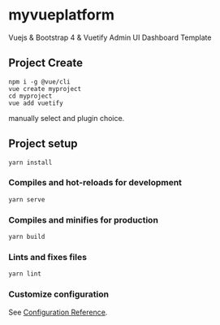 # myvueplatform

 Vuejs & Bootstrap 4 & Vuetify Admin UI Dashboard Template
 
## Project Create
~~~
npm i -g @vue/cli 
vue create myproject
cd myproject
vue add vuetify
~~~
manually select and plugin choice.

## Project setup
```
yarn install
```

### Compiles and hot-reloads for development
```
yarn serve
```

### Compiles and minifies for production
```
yarn build
```

### Lints and fixes files
```
yarn lint
```

### Customize configuration
See [Configuration Reference](https://cli.vuejs.org/config/).
